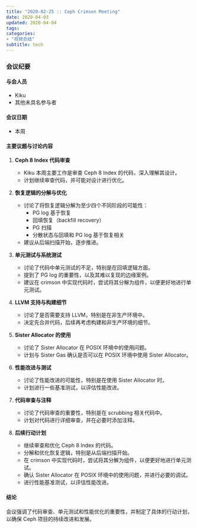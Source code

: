 ```yaml
---
title: "2020-02-25 :: Ceph Crimson Meeting"
date: 2020-04-03
updated: 2020-04-04
tags:
categories:
- "视频总结"
subtitle: tech
---
```



### 会议纪要

#### 与会人员
- Kiku
- 其他未具名参与者

#### 会议日期
- 本周

#### 主要议题与讨论内容

1. **Ceph 8 Index 代码审查**
   - Kiku 本周主要工作是审查 Ceph 8 Index 的代码，深入理解其设计。
   - 计划继续审查代码，并可能对设计进行优化。

2. **恢复逻辑的分解与优化**
   - 讨论了将恢复逻辑分解为至少四个不同阶段的可能性：
     - PG log 基于恢复
     - 回填恢复（backfill recovery）
     - PG 扫描
     - 分散状态与回填和 PG log 基于恢复相关
   - 建议从后端扫描开始，逐步推进。

3. **单元测试与系统测试**
   - 讨论了代码中单元测试的不足，特别是在回填逻辑方面。
   - 提到了 PG log 的重要性，以及其难以复现的边缘案例。
   - 建议在 crimson 中实现代码时，尝试将其分解为组件，以便更好地进行单元测试。

4. **LLVM 支持与构建细节**
   - 讨论了是否需要支持 LLVM，特别是在非生产环境中。
   - 决定先合并代码，后续再考虑构建和非生产环境的细节。

5. **Sister Allocator 的使用**
   - 讨论了 Sister Allocator 在 POSIX 环境中的使用问题。
   - 计划与 Sister Gas 确认是否可以在 POSIX 环境中使用 Sister Allocator。

6. **性能改进与测试**
   - 讨论了性能改进的可能性，特别是在使用 Sister Allocator 时。
   - 计划进行一些基准测试，以评估性能改进。

7. **代码审查与注释**
   - 讨论了代码审查的重要性，特别是在 scrubbing 相关代码中。
   - 计划对代码进行详细审查，并在必要时添加注释。

8. **后续行动计划**
   - 继续审查和优化 Ceph 8 Index 的代码。
   - 分解和优化恢复逻辑，特别是从后端扫描开始。
   - 在 crimson 中实现代码时，尝试将其分解为组件，以便更好地进行单元测试。
   - 确认 Sister Allocator 在 POSIX 环境中的使用问题，并进行必要的调试。
   - 进行性能基准测试，以评估性能改进。

#### 结论
会议强调了代码审查、单元测试和性能优化的重要性，并制定了具体的行动计划，以确保 Ceph 项目的持续改进和发展。
